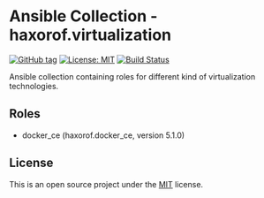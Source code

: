 # Ansible Collection - haxorof.virtualization

[![GitHub tag](https://img.shields.io/github/tag/haxorof/ansible-collection-virtualization)](https://github.com/haxorof/ansible-collection-virtualization)
[![License: MIT](https://img.shields.io/badge/License-MIT-yellow)](https://github.com/haxorof/ansible-collection-virtualization/blob/master/LICENSE)
[![Build Status](https://img.shields.io/github/actions/workflow/status/haxorof/ansible-collection-virtualization/ci.yml)](https://github.com/haxorof/ansible-collection-virtualization/actions/workflows/ci.yml)

Ansible collection containing roles for different kind of virtualization technologies.

## Roles

- docker_ce (haxorof.docker_ce, version 5.1.0)

## License

This is an open source project under the [MIT](https://github.com/haxorof/ansible-role-docker-ce/blob/master/LICENSE) license.
